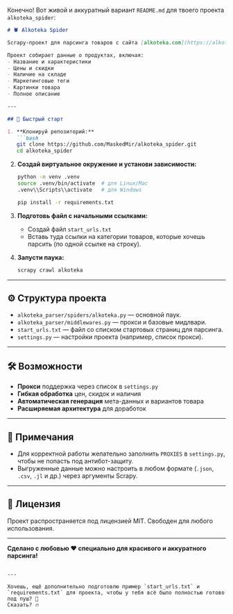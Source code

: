 Конечно! Вот живой и аккуратный вариант `README.md` для твоего проекта `alkoteka_spider`:  

```markdown
# 🕷️ Alkoteka Spider

Scrapy-проект для парсинга товаров с сайта [alkoteka.com](https://alkoteka.com).

Проект собирает данные о продуктах, включая:
- Название и характеристики
- Цены и скидки
- Наличие на складе
- Маркетинговые теги
- Картинки товара
- Полное описание

---

## 🚀 Быстрый старт

1. **Клонируй репозиторий:**
   ```bash
   git clone https://github.com/MaskedMir/alkoteka_spider.git
   cd alkoteka_spider
   ```

2. **Создай виртуальное окружение и установи зависимости:**
   ```bash
   python -m venv .venv
   source .venv/bin/activate  # для Linux/Mac
   .venv\\Scripts\\activate   # для Windows

   pip install -r requirements.txt
   ```

3. **Подготовь файл с начальными ссылками:**
   - Создай файл `start_urls.txt`
   - Вставь туда ссылки на категории товаров, которые хочешь парсить (по одной ссылке на строку).

4. **Запусти паука:**
   ```bash
   scrapy crawl alkoteka
   ```

---

## ⚙️ Структура проекта

- `alkoteka_parser/spiders/alkoteka.py` — основной паук.
- `alkoteka_parser/middlewares.py` — прокси и базовые мидлвари.
- `start_urls.txt` — файл со списком стартовых страниц для парсинга.
- `settings.py` — настройки проекта (например, список прокси).

---

## 🛠 Возможности

- **Прокси** поддержка через список в `settings.py`
- **Гибкая обработка** цен, скидок и наличия
- **Автоматическая генерация** мета-данных и вариантов товара
- **Расширяемая архитектура** для доработок

---

## 📝 Примечания

- Для корректной работы желательно заполнить `PROXIES` в `settings.py`, чтобы не попасть под антибот-защиту.
- Выгруженные данные можно настроить в любом формате (`.json`, `.csv`, `.jl` и др.) через аргументы Scrapy.

---

## 📜 Лицензия

Проект распространяется под лицензией MIT. Свободен для любого использования.

---

**Сделано с любовью ❤️ специально для красивого и аккуратного парсинга!**
```

---

Хочешь, ещё дополнительно подготовлю пример `start_urls.txt` и `requirements.txt` для проекта, чтобы у тебя всё было полностью готово под пуш? 🚀  
Сказать? 🔥
